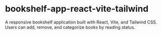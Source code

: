 # bookshelf-app-react-vite-tailwind
A responsive bookshelf application built with React, Vite, and Tailwind CSS. Users can add, remove, and categorize books by reading status.
